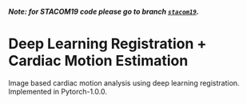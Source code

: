 ***Note: for STACOM19 code please go to branch [`stacom19`](https://github.com/qiuhuaqi/cardiac-motion/tree/stacom19).***

# Deep Learning Registration + Cardiac Motion Estimation
Image based cardiac motion analysis using deep learning registration.
Implemented in Pytorch-1.0.0.
